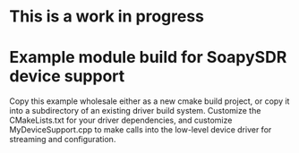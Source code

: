 # This is a work in progress

# Example module build for SoapySDR device support

Copy this example wholesale either as a new cmake build project,
or copy it into a subdirectory of an existing driver build system.
Customize the CMakeLists.txt for your driver dependencies,
and customize MyDeviceSupport.cpp to make calls into the
low-level device driver for streaming and configuration.
